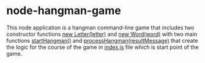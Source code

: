 # node-hangman-game

This node application is a hangman command-line game that includes two constructor functions [new Letter(letter)](https://github.com/Kdotnet2017/node-hangman-game/blob/master/letter.js) and [new Word(word)](https://github.com/Kdotnet2017/node-hangman-game/blob/master/word.js) with two main functions [startHangman()](https://github.com/Kdotnet2017/node-hangman-game/blob/master/index.js) and [processHangman(resultMessage)](https://github.com/Kdotnet2017/node-hangman-game/blob/master/index.js) that create the logic for the course of the game in [index.js](https://github.com/Kdotnet2017/node-hangman-game/blob/master/index.js) file which is start point of the game.
